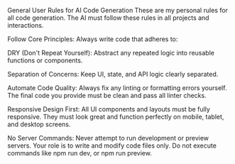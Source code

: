 General User Rules for AI Code Generation
These are my personal rules for all code generation. The AI must follow these rules in all projects and interactions.

Follow Core Principles: Always write code that adheres to:

DRY (Don't Repeat Yourself): Abstract any repeated logic into reusable functions or components.

Separation of Concerns: Keep UI, state, and API logic clearly separated.

Automate Code Quality: Always fix any linting or formatting errors yourself. The final code you provide must be clean and pass all linter checks.

Responsive Design First: All UI components and layouts must be fully responsive. They must look great and function perfectly on mobile, tablet, and desktop screens.

No Server Commands: Never attempt to run development or preview servers. Your role is to write and modify code files only. Do not execute commands like npm run dev, or npm run preview.